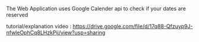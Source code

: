 The Web Application uses Google Calender api to check if your dates are reserved


tutorial/explanation video : https://drive.google.com/file/d/17q88-Qfzuyp9J-nfwleOphCq8LHzkPij/view?usp=sharing